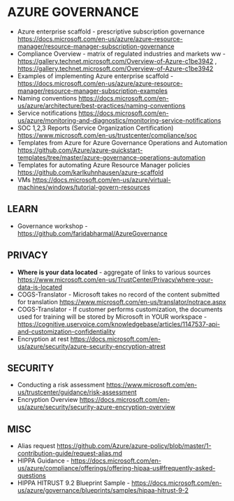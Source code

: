 # AZURE GOVERNANCE
* Azure enterprise scaffold - prescriptive subscription governance <https://docs.microsoft.com/en-us/azure/azure-resource-manager/resource-manager-subscription-governance>
* Compliance Overview - matrix of regulated industries and markets ww - <https://gallery.technet.microsoft.com/Overview-of-Azure-c1be3942> , <https://gallery.technet.microsoft.com/Overview-of-Azure-c1be3942>
* Examples of implementing Azure enterprise scaffold - <https://docs.microsoft.com/en-us/azure/azure-resource-manager/resource-manager-subscription-examples>
* Naming conventions <https://docs.microsoft.com/en-us/azure/architecture/best-practices/naming-conventions>
* Service notifications <https://docs.microsoft.com/en-us/azure/monitoring-and-diagnostics/monitoring-service-notifications>
* SOC 1,2,3 Reports (Service Organization Certification) <https://www.microsoft.com/en-us/trustcenter/compliance/soc>
* Templates from Azure for Azure Governance Operations and Automation <https://github.com/Azure/azure-quickstart-templates/tree/master/azure-governance-operations-automation>
* Templates for automating Azure Resource Manager policies <https://github.com/karlkuhnhausen/azure-scaffold>
* VMs <https://docs.microsoft.com/en-us/azure/virtual-machines/windows/tutorial-govern-resources>

## LEARN

* Governance workshop - https://github.com/faridabharmal/AzureGovernance

## PRIVACY

* **Where is your data located** - aggregate of links to various sources <https://www.microsoft.com/en-us/TrustCenter/Privacy/where-your-data-is-located>
* COGS-Translator - Microsoft takes no record of the content submitted for translation <https://www.microsoft.com/en-us/translator/notrace.aspx>
* COGS-Translator - If customer performs customization, the documents used for training will be stored by Microsoft in YOUR workspace - <https://cognitive.uservoice.com/knowledgebase/articles/1147537-api-and-customization-confidentiality>
* Encryption at rest <https://docs.microsoft.com/en-us/azure/security/azure-security-encryption-atrest>

## SECURITY

* Conducting a risk assessment <https://www.microsoft.com/en-us/trustcenter/guidance/risk-assessment>
* Encryption Overview <https://docs.microsoft.com/en-us/azure/security/security-azure-encryption-overview>

## MISC

* Alias request <https://github.com/Azure/azure-policy/blob/master/1-contribution-guide/request-alias.md>
* HIPPA Guidance - https://docs.microsoft.com/en-us/azure/compliance/offerings/offering-hipaa-us#frequently-asked-questions
* HIPPA HITRUST 9.2 Blueprint Sample - https://docs.microsoft.com/en-us/azure/governance/blueprints/samples/hipaa-hitrust-9-2

